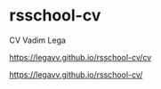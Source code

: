 # rsschool-cv
CV Vadim Lega

https://legavv.github.io/rsschool-cv/cv

https://legavv.github.io/rsschool-cv/
